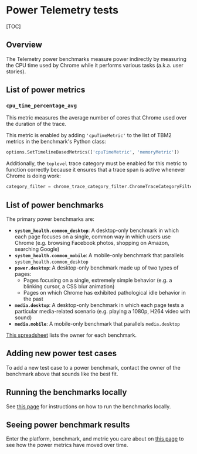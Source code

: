 # Power Telemetry tests

[TOC]

## Overview

The Telemetry power benchmarks measure power indirectly by measuring the CPU time used by Chrome while it performs various tasks (a.k.a. user stories).

## List of power metrics

### `cpu_time_percentage_avg`
This metric measures the average number of cores that Chrome used over the duration of the trace.

This metric is enabled by adding `'cpuTimeMetric'` to the list of TBM2 metrics in the benchmark's Python class:

```python
options.SetTimelineBasedMetrics(['cpuTimeMetric', 'memoryMetric'])
```

Additionally, the `toplevel` trace category must be enabled for this metric to function correctly because it ensures that a trace span is active whenever Chrome is doing work:

```python
category_filter = chrome_trace_category_filter.ChromeTraceCategoryFilter(filter_string='toplevel')
```

## List of power benchmarks

The primary power benchmarks are:

- **`system_health.common_desktop`**: A desktop-only benchmark in which each page focuses on a single, common way in which users use Chrome (e.g. browsing Facebook photos, shopping on Amazon, searching Google)
- **`system_health.common_mobile`**: A mobile-only benchmark that parallels `system_health.common_desktop`
- **`power.desktop`**: A desktop-only benchmark made up of two types of pages:
  - Pages focusing on a single, extremely simple behavior (e.g. a blinking cursor, a CSS blur animation)
  - Pages on which Chrome has exhibited pathological idle behavior in the past
- **`media.desktop`**: A desktop-only benchmark in which each page tests a particular media-related scenario (e.g. playing a 1080p, H264 video with sound)
- **`media.mobile`**: A mobile-only benchmark that parallels `media.desktop`

[This spreadsheet](https://docs.google.com/spreadsheets/d/1xaAo0_SU3iDfGdqDJZX_jRV0QtkufwHUKH3kQKF3YQs/edit#gid=0) lists the owner for each benchmark.

## Adding new power test cases
To add a new test case to a power benchmark, contact the owner of the benchmark above that sounds like the best fit.

## Running the benchmarks locally
See [this page](https://github.com/catapult-project/catapult/blob/master/telemetry/docs/run_benchmarks_locally.md) for instructions on how to run the benchmarks locally.

## Seeing power benchmark results
Enter the platform, benchmark, and metric you care about on [this page](https://chromeperf.appspot.com/report) to see how the power metrics have moved over time.
